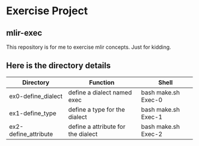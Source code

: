 # Exercise Project

## mlir-exec
This repository is for me to exercise mlir concepts. Just for kidding.

## Here is the directory details
| Directory            | Function                           | Shell               |
| -------------------- | ---------------------------------- | ------------------- |
| ex0-define_dialect   | define a dialect named exec        | bash make.sh Exec-0 |
| ex1-define_type      | define a type for the dialect      | bash make.sh Exec-1 |
| ex2-define_attribute | define a attribute for the dialect | bash make.sh Exec-2 |
